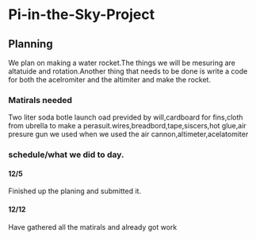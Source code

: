 # Pi-in-the-Sky-Project
## Planning
We plan on making a water rocket.The things we will be mesuring are altatuide and rotation.Another thing that needs to be done is write a code for both the acelromiter and the altimiter and make the rocket. 
### Matirals needed 
Two liter soda botle launch oad previded by will,cardboard for fins,cloth from ubrella to make a perasuit.wires,breadbord,tape,siscers,hot glue,air presure gun we used when we used the air cannon,altimeter,acelatomiter 

### schedule/what we did to day.
#### 12/5
Finished up the planing and submitted it.

#### 12/12
Have gathered all the matirals and already got work





































































